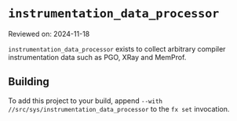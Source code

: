 # `instrumentation_data_processor`

Reviewed on: 2024-11-18

`instrumentation_data_processor` exists to collect arbitrary compiler
instrumentation data such as PGO, XRay and MemProf.

## Building

To add this project to your build, append `--with
//src/sys/instrumentation_data_processor` to the `fx set` invocation.
